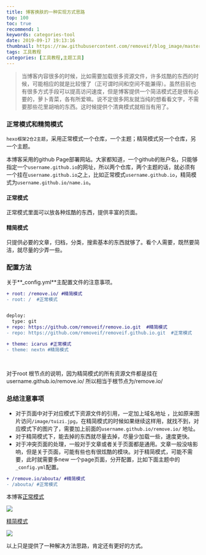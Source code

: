```yaml
---
title: 博客换肤的一种实现方式思路
top: 100
toc: true
recommend: 1
keywords: categories-tool
date: 2019-09-17 19:13:16
thumbnail: https://raw.githubusercontent.com/removeif/blog_image/master/img/2019/20190917191358.png
tags: 工具教程
categories: [工具教程,主题工具]
---
```


> 当博客内容很多的时候，比如需要加载很多资源文件，许多炫酷的东西的时候，可能相应的就是比较慢了（正可谓时间和空间不能兼得）。虽然目前也有很多方式手段可以提高访问速度，但是博客提供一个简洁模式还是很有必要的，萝卜青菜，各有所爱嘛。说不定很多网友就当纯的想看看文字，不需要那些花里胡哨的东西。这时候提供个清爽模式就相当有用了。
<!-- more -->

### 正常模式和精简模式

`hexo框架2仓2主题`，采用正常模式一个仓库，一个主题；精简模式另一个仓库，另一个主题。

本博客采用的github Page部署网站。大家都知道，一个github的账户名，只能够指定一个`username.github.io`的网址，所以两个仓库，两个主题的话，就必须有一个挂在`username.github.io`之上，比如正常模式`username.github.io`，精简模式为`username.github.io/name.io`。

#### 正常模式

正常模式里面可以放各种炫酷的东西，提供丰富的页面。

#### 精简模式

只提供必要的文章，归档，分类，搜索基本的东西就够了。看个人需要，既然要简洁，就尽量的少弄一些。

### 配置方法

关于**_config.yml**主配置文件的注意事项。

```diff
+ root: /remove.io/ #精简模式
- root: /  #正常模式


deploy:
  type: git
+ repo: https://github.com/removeif/remove.io.git  #精简模式
- repo: https://github.com/removeif/removeif.github.io.git  #正常模式

+ theme: icarus #正常模式
- theme: nextn #精简模式
  
 
```

对于root 根节点的说明，因为精简模式的所有资源文件都是挂在 username.github.io/remove.io/ 所以相当于根节点为/remove.io/ 

### 总结注意事项

- 对于页面中对于对应模式下资源文件的引用，一定加上域名地址 ，比如原来图片访问`/image/tuizi.jpg`，在精简模式的时候如果继续这样用，就找不到，对应模式下的图片了，需要加上前面的`username.github.io/remove.io/` 地址。
- 对于精简模式下，能去掉的东西就尽量去掉，尽量少加载一些，速度更快。
- 对于冲突页面的处理，一般对于文章或者关于页面都是通用。文章一般没啥影响，但是关于页面，可能有些也有很炫酷的模块。对于精简模式，可能不需要，此时就需要多new 一个page页面，分开配置，比如下面主题中的`_config.yml`配置。

```diff
+ /remove.io/abouta/ #精简模式
- /abouta/ #正常模式
```

本博客[正常模式](https://removeif.github.io/)

![](https://raw.githubusercontent.com/removeif/blog_image/master/img/2019/20190917190717.png)

[精简模式](https://removeif.github.io/remove.io/)

![](https://raw.githubusercontent.com/removeif/blog_image/master/img/2019/20190917190818.png)

以上只是提供了一种解决方法思路，肯定还有更好的方式。





 

